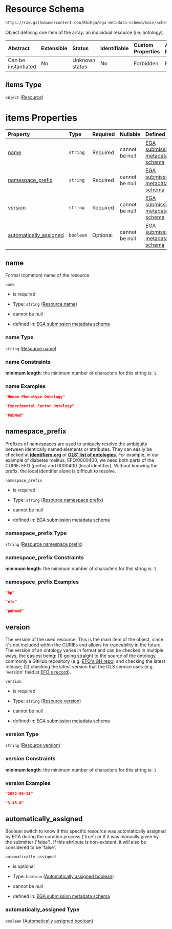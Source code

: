 # Resource Schema

```txt
https://raw.githubusercontent.com/EbiEga/ega-metadata-schema/main/schemas/EGA.submission.json#/properties/resources/items
```

Object defining one item of the array: an individual resource (i.e. ontology).

| Abstract            | Extensible | Status         | Identifiable | Custom Properties | Additional Properties | Access Restrictions | Defined In                                                                           |
| :------------------ | :--------- | :------------- | :----------- | :---------------- | :-------------------- | :------------------ | :----------------------------------------------------------------------------------- |
| Can be instantiated | No         | Unknown status | No           | Forbidden         | Forbidden             | none                | [EGA.submission.json\*](../../../schemas/EGA.submission.json "open original schema") |

## items Type

`object` ([Resource](ega-20-properties-resources-ontologies-resource.md))

# items Properties

| Property                                           | Type      | Required | Nullable       | Defined by                                                                                                                                                                                                                                                                                   |
| :------------------------------------------------- | :-------- | :------- | :------------- | :------------------------------------------------------------------------------------------------------------------------------------------------------------------------------------------------------------------------------------------------------------------------------------------- |
| [name](#name)                                      | `string`  | Required | cannot be null | [EGA submission metadata schema](ega-20-properties-resources-ontologies-resource-properties-resource-name.md "https://raw.githubusercontent.com/EbiEga/ega-metadata-schema/main/schemas/EGA.submission.json#/properties/resources/items/properties/name")                                    |
| [namespace\_prefix](#namespace_prefix)             | `string`  | Required | cannot be null | [EGA submission metadata schema](ega-20-properties-resources-ontologies-resource-properties-resource-namespace-prefix.md "https://raw.githubusercontent.com/EbiEga/ega-metadata-schema/main/schemas/EGA.submission.json#/properties/resources/items/properties/namespace_prefix")            |
| [version](#version)                                | `string`  | Required | cannot be null | [EGA submission metadata schema](ega-20-properties-resources-ontologies-resource-properties-resource-version.md "https://raw.githubusercontent.com/EbiEga/ega-metadata-schema/main/schemas/EGA.submission.json#/properties/resources/items/properties/version")                              |
| [automatically\_assigned](#automatically_assigned) | `boolean` | Optional | cannot be null | [EGA submission metadata schema](ega-20-properties-resources-ontologies-resource-properties-automatically-assigned-boolean.md "https://raw.githubusercontent.com/EbiEga/ega-metadata-schema/main/schemas/EGA.submission.json#/properties/resources/items/properties/automatically_assigned") |

## name

Formal (common) name of the resource.

`name`

*   is required

*   Type: `string` ([Resource name](ega-20-properties-resources-ontologies-resource-properties-resource-name.md))

*   cannot be null

*   defined in: [EGA submission metadata schema](ega-20-properties-resources-ontologies-resource-properties-resource-name.md "https://raw.githubusercontent.com/EbiEga/ega-metadata-schema/main/schemas/EGA.submission.json#/properties/resources/items/properties/name")

### name Type

`string` ([Resource name](ega-20-properties-resources-ontologies-resource-properties-resource-name.md))

### name Constraints

**minimum length**: the minimum number of characters for this string is: `1`

### name Examples

```json
"Human Phenotype Ontology"
```

```json
"Experimental Factor Ontology"
```

```json
"PubMed"
```

## namespace\_prefix

Prefixes of namespaces are used to uniquely resolve the ambiguity between identically named elements or attributes. They can easily be checked at [**identifiers.org**](https://identifiers.org/) or [**OLS' list of ontologies**](https://www.ebi.ac.uk/ols/ontologies). For example, in our example of diabetes melitus, EFO:0000400, we need both parts of the CURIE: EFO (prefix) and 0000400 (local identifier). Without knowing the prefix, the local identifier alone is difficult to resolve.

`namespace_prefix`

*   is required

*   Type: `string` ([Resource namespace prefix](ega-20-properties-resources-ontologies-resource-properties-resource-namespace-prefix.md))

*   cannot be null

*   defined in: [EGA submission metadata schema](ega-20-properties-resources-ontologies-resource-properties-resource-namespace-prefix.md "https://raw.githubusercontent.com/EbiEga/ega-metadata-schema/main/schemas/EGA.submission.json#/properties/resources/items/properties/namespace_prefix")

### namespace\_prefix Type

`string` ([Resource namespace prefix](ega-20-properties-resources-ontologies-resource-properties-resource-namespace-prefix.md))

### namespace\_prefix Constraints

**minimum length**: the minimum number of characters for this string is: `1`

### namespace\_prefix Examples

```json
"hp"
```

```json
"efo"
```

```json
"pubmed"
```

## version

The version of the used resource. This is the main item of the object, since it's not included within the CURIEs and allows for traceability in the future. The version of an ontology varies in format and can be checked in multiple ways, the easiest being: (1) going straight to the source of the ontology, commonly a GitHub repository (e.g. [EFO's GH repo](https://github.com/EBISPOT/efo/releases)) and checking the latest release; (2) checking the latest version that the OLS service uses (e.g. 'version' field at [EFO's record](https://www.ebi.ac.uk/ols/ontologies/efo)).

`version`

*   is required

*   Type: `string` ([Resource version](ega-20-properties-resources-ontologies-resource-properties-resource-version.md))

*   cannot be null

*   defined in: [EGA submission metadata schema](ega-20-properties-resources-ontologies-resource-properties-resource-version.md "https://raw.githubusercontent.com/EbiEga/ega-metadata-schema/main/schemas/EGA.submission.json#/properties/resources/items/properties/version")

### version Type

`string` ([Resource version](ega-20-properties-resources-ontologies-resource-properties-resource-version.md))

### version Constraints

**minimum length**: the minimum number of characters for this string is: `1`

### version Examples

```json
"2022-06-11"
```

```json
"3.45.0"
```

## automatically\_assigned

Boolean switch to know if this specific resource was automatically assigned by EGA during the curation process ('true') or if it was manually given by the submitter ('false'). If this attribute is non-existent, it will also be considered to be 'false'.

`automatically_assigned`

*   is optional

*   Type: `boolean` ([Automatically assigned boolean](ega-20-properties-resources-ontologies-resource-properties-automatically-assigned-boolean.md))

*   cannot be null

*   defined in: [EGA submission metadata schema](ega-20-properties-resources-ontologies-resource-properties-automatically-assigned-boolean.md "https://raw.githubusercontent.com/EbiEga/ega-metadata-schema/main/schemas/EGA.submission.json#/properties/resources/items/properties/automatically_assigned")

### automatically\_assigned Type

`boolean` ([Automatically assigned boolean](ega-20-properties-resources-ontologies-resource-properties-automatically-assigned-boolean.md))
